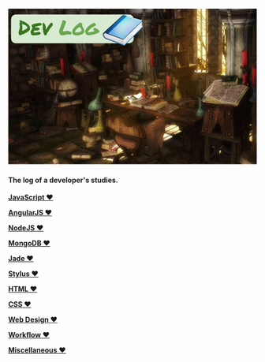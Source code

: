 ![dev log](resources/img/dev-log.png)

#### The log of a developer's studies.

**[JavaScript ❤](https://github.com/eoop/dev-log/blob/master/resources/javascript.md)**

**[AngularJS ❤](https://github.com/eoop/dev-log/blob/master/resources/angularjs.md)**

**[NodeJS ❤](https://github.com/eoop/dev-log/blob/master/resources/nodejs.md)**

**[MongoDB ❤](https://github.com/eoop/dev-log/blob/master/resources/mongodb.md)**

**[Jade ❤](https://github.com/eoop/dev-log/blob/master/resources/jade.md)**

**[Stylus ❤](https://github.com/eoop/dev-log/blob/master/resources/stylus.md)**

**[HTML ❤](https://github.com/eoop/dev-log/blob/master/resources/html.md)**

**[CSS ❤](https://github.com/eoop/dev-log/blob/master/resources/css.md)**

**[Web Design ❤](https://github.com/eoop/dev-log/blob/master/resources/web-design.md)**

**[Workflow ❤](https://github.com/eoop/dev-log/blob/master/resources/workflow.md)**

**[Miscellaneous ❤](https://github.com/eoop/dev-log/blob/master/resources/miscellaneous.md)**




